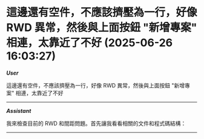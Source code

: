 <!-- Generated by SpecStory -->

# 這邊還有空件，不應該擠壓為一行，好像 RWD 異常，然後與上面按鈕 "新增專案" 相連，太靠近了不好 (2025-06-26 16:03:27)

_**User**_

這邊還有空件，不應該擠壓為一行，好像 RWD 異常，然後與上面按鈕 "新增專案" 相連，太靠近了不好

---

_**Assistant**_

我來檢查目前的 RWD 和間距問題。首先讓我看看相關的文件和程式碼結構： 

---

